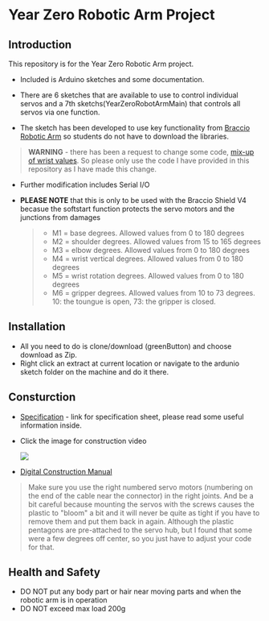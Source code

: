 # Year Zero Robotic Arm Project
## Introduction 
This repository is for the Year Zero Robotic Arm project. 

* Included is Arduino sketches and some documentation.

* There are 6 sketches that are available to use to control individual servos and a 7th sketchs(YearZeroRobotArmMain) that controls all servos via one function. 

* The sketch has been developed to use key functionality from [Braccio Robotic Arm](https://github.com/arduino-org/arduino-library-braccio) so students do not have to download the libraries. 
 
 >**WARNING** - there has been a request to change some code, [mix-up of wrist values](https://github.com/arduino-org/arduino-library-braccio/pull/4/commits/4ee82eac74b98196bec2413bd87deda3019e3a5c). So please only use the code I have provided in this repository as I have made this change.

* Further modification includes Serial I/O

* **PLEASE NOTE** that this is only to be used with the Braccio Shield V4 becasue the softstart function protects the servo motors and the junctions from damages
   >* M1 = base degrees. Allowed values from 0 to 180 degrees
   >* M2 = shoulder degrees. Allowed values from 15 to 165 degrees
   >* M3 = elbow degrees. Allowed values from 0 to 180 degrees
   >* M4 = wrist vertical degrees. Allowed values from 0 to 180 degrees
   >* M5 = wrist rotation degrees. Allowed values from 0 to 180 degrees
   >* M6 = gripper degrees. Allowed values from 10 to 73 degrees. 10: the toungue is open, 73: the gripper is closed.

## Installation 

* All you need to do is clone/download (greenButton) and choose download as Zip. 
* Right click an extract at current location or navigate to the ardunio sketch folder on the machine and do it there. 

## Consturction
* [Specification]() - link for specification sheet, please read some useful information inside.

* Click the image for construction video

  [![](http://img.youtube.com/vi/5VkjJXm6bx8/0.jpg)](https://www.youtube.com/watch?time_continue=16&v=Lwb2ppat_bs "Robotic Arm Construction")

* [Digital Construction Manual](https://www.robotshop.com/media/files/pdf/Braccio_Quick_Start_Guide.pdf)

>Make sure you use the right numbered servo motors (numbering on the end of the cable near the connector) in the right joints.  And be a bit careful because mounting the servos with the screws causes the plastic to "bloom" a bit and it will never be quite as tight if you have to remove them and put them back in again.  Although the plastic pentagons are pre-attached to the servo hub, but I found that some were a few degrees off center, so you just have to adjust your code for that.

## Health and Safety

* DO NOT put any body part or hair near moving parts and when the robotic arm is in operation 
* DO NOT exceed max load 200g
